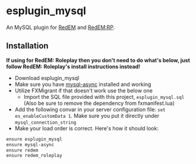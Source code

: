 # esplugin_mysql

An MySQL plugin for [RedEM](https://github.com/kanersps/redem) and [RedEM:RP](https://github.com/RedEM-RP/redem_roleplay).

## Installation

**If using for RedEM: Roleplay then you don't need to do what's below, just follow RedEM: Roleplay's install instructions instead!**

- Download esplugin_mysql
- Make sure you have [mysql-async](https://github.com/amakuu/mysql-async-temporary) installed and working
- Utilize FXMigrant if that doesn't work use the below one
  - Import the SQL file provided with this project, `esplugin_mysql.sql` (Also be sure to remove the dependency from fxmanifest.lua)
- Add the following convar in your server configuration file: `set es_enableCustomData 1`. Make sure you put it directly under `mysql_connection_string`
- Make your load order is correct. Here's how it should look:

```bash
ensure esplugin_mysql
ensure mysql-async
ensure redem
ensure redem_roleplay
```
